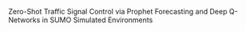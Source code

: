 Zero-Shot Traffic Signal Control via Prophet Forecasting and Deep Q-Networks in SUMO Simulated Environments

